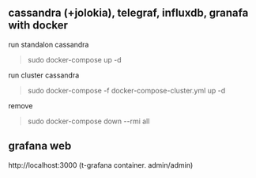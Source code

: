 
## cassandra (+jolokia), telegraf, influxdb, granafa with docker

run standalon cassandra
> sudo docker-compose up -d

run cluster cassandra
> sudo docker-compose -f docker-compose-cluster.yml up -d

remove
> sudo docker-compose down --rmi all

## grafana web
http://localhost:3000 (t-grafana container. admin/admin)
